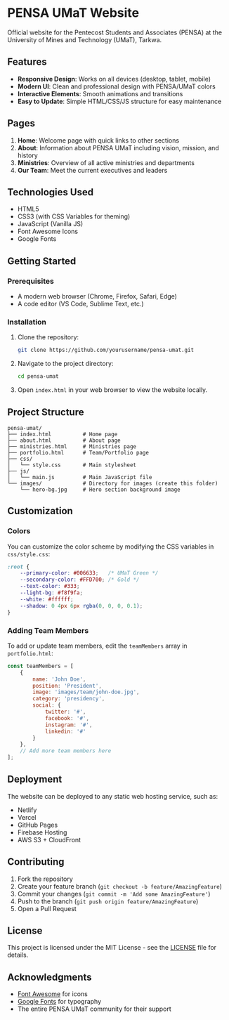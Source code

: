 # PENSA UMaT Website

Official website for the Pentecost Students and Associates (PENSA) at the University of Mines and Technology (UMaT), Tarkwa.

## Features

- **Responsive Design**: Works on all devices (desktop, tablet, mobile)
- **Modern UI**: Clean and professional design with PENSA/UMaT colors
- **Interactive Elements**: Smooth animations and transitions
- **Easy to Update**: Simple HTML/CSS/JS structure for easy maintenance

## Pages

1. **Home**: Welcome page with quick links to other sections
2. **About**: Information about PENSA UMaT including vision, mission, and history
3. **Ministries**: Overview of all active ministries and departments
4. **Our Team**: Meet the current executives and leaders

## Technologies Used

- HTML5
- CSS3 (with CSS Variables for theming)
- JavaScript (Vanilla JS)
- Font Awesome Icons
- Google Fonts

## Getting Started

### Prerequisites

- A modern web browser (Chrome, Firefox, Safari, Edge)
- A code editor (VS Code, Sublime Text, etc.)

### Installation

1. Clone the repository:
   ```bash
   git clone https://github.com/yourusername/pensa-umat.git
   ```

2. Navigate to the project directory:
   ```bash
   cd pensa-umat
   ```

3. Open `index.html` in your web browser to view the website locally.

## Project Structure

```
pensa-umat/
├── index.html          # Home page
├── about.html          # About page
├── ministries.html     # Ministries page
├── portfolio.html      # Team/Portfolio page
├── css/
│   └── style.css       # Main stylesheet
├── js/
│   └── main.js         # Main JavaScript file
└── images/             # Directory for images (create this folder)
    └── hero-bg.jpg     # Hero section background image
```

## Customization

### Colors

You can customize the color scheme by modifying the CSS variables in `css/style.css`:

```css
:root {
    --primary-color: #006633;   /* UMaT Green */
    --secondary-color: #FFD700; /* Gold */
    --text-color: #333;
    --light-bg: #f8f9fa;
    --white: #ffffff;
    --shadow: 0 4px 6px rgba(0, 0, 0, 0.1);
}
```

### Adding Team Members

To add or update team members, edit the `teamMembers` array in `portfolio.html`:

```javascript
const teamMembers = [
    {
        name: 'John Doe',
        position: 'President',
        image: 'images/team/john-doe.jpg',
        category: 'presidency',
        social: {
            twitter: '#',
            facebook: '#',
            instagram: '#',
            linkedin: '#'
        }
    },
    // Add more team members here
];
```

## Deployment

The website can be deployed to any static web hosting service, such as:

- Netlify
- Vercel
- GitHub Pages
- Firebase Hosting
- AWS S3 + CloudFront

## Contributing

1. Fork the repository
2. Create your feature branch (`git checkout -b feature/AmazingFeature`)
3. Commit your changes (`git commit -m 'Add some AmazingFeature'`)
4. Push to the branch (`git push origin feature/AmazingFeature`)
5. Open a Pull Request

## License

This project is licensed under the MIT License - see the [LICENSE](LICENSE) file for details.

## Acknowledgments

- [Font Awesome](https://fontawesome.com/) for icons
- [Google Fonts](https://fonts.google.com/) for typography
- The entire PENSA UMaT community for their support
